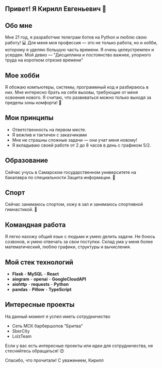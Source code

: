 ## Привет! Я Кирилл Евгеньевич 👋

## Обо мне

Мне 21 год, я разработчик телеграм ботов на Python и люблю свою работу! 💻
Для меня моя профессия — это не только работа, но и хобби, которому я уделяю большую часть времени. Я очень целеустремлен и усерден.
Мой девиз — "Дисциплина и постоянство важнее, упорного труда на коротком отрезке времени"
## Мое хобби

Я обожаю компьютеры, системы, программный код и разбираюсь в них.
Мне интересно брать на себя вызовы, требующие от меня освоения нового.
Я считаю, что развиваться можно только выходя за пределы зоны комфорта! 🚀

## Мои принципы

- Ответственность на первом месте.
- Я вежлив и тактичен с заказчиками
- Мне не страшны сложные задачи — они учат меня новому!
- Я вкладываю своей работе от 2 до 8 часов в день с графиком 5/2.
  
## Образование

Сейчас учусь в Самарском государственном университете на бакалавра по специальности Защита информации. 💼

## Спорт

Сейчас занимаюсь спортом, хожу в зал и занимаюсь спортивной гимнастикой. 🤸

## Командная работа

Я легко нахожу общий язык с людьми и умею делить задачи. Не боюсь созвонов, и умею отвечать за свои поступки.
Склад ума у меня более математический, люблю графики, структуры и вычисления.

## Мой стек технологий
- **Flask**   - **MySQL**    - **React**
- **aiogram** - **openai**   - **GoogleCloudAPI**
- **aiohttp** - **requests** - **Python**
- **pandas**  - **Pillow**   - **TypeScript**


## Интересные  проекты

На данный момент я успел иметь сотрудничество

- Сеть МСК барбершопов "Бритва"
- SberCity
- LolzTeam
  
Если у вас есть интересные проекты или идеи для сотрудничества, не стесняйтесь обращаться! 😊

Спасибо, что прочитали!
С уважением, Кирилл
